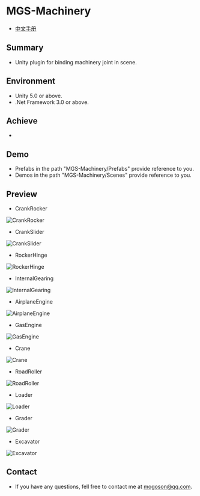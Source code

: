 ﻿# MGS-Machinery
- [中文手册](./README_ZH.md)

## Summary
- Unity plugin for binding machinery joint in scene.

## Environment
- Unity 5.0 or above.
- .Net Framework 3.0 or above.

## Achieve
- 

## Demo
- Prefabs in the path "MGS-Machinery/Prefabs" provide reference to you.
- Demos in the path "MGS-Machinery/Scenes" provide reference to you.

## Preview
- CrankRocker

![CrankRocker](./Attachments/CrankRocker.png)

- CrankSlider

![CrankSlider](./Attachments/CrankSlider.png)

- RockerHinge

![RockerHinge](./Attachments/RockerHinge.png)

- InternalGearing

![InternalGearing](./Attachments/InternalGearing.png)

- AirplaneEngine

![AirplaneEngine](./Attachments/AirplaneEngine.png)

- GasEngine

![GasEngine](./Attachments/GasEngine.png)

- Crane

![Crane](./Attachments/Crane.png)

- RoadRoller

![RoadRoller](./Attachments/RoadRoller.png)

- Loader

![Loader](./Attachments/Loader.png)

- Grader

![Grader](./Attachments/Grader.png)

- Excavator

![Excavator](./Attachments/Excavator.png)

## Contact
- If you have any questions, fell free to contact me at mogoson@qq.com.